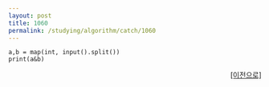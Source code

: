 ```yaml
---
layout: post
title: 1060
permalink: /studying/algorithm/catch/1060
---
```


```
a,b = map(int, input().split())
print(a&b)

```
  
    
    
<div style="text-align: right"> <a href = 'https://namhyo01.github.io/studying/algorithm/catch'> [이전으로] </a> </div>
